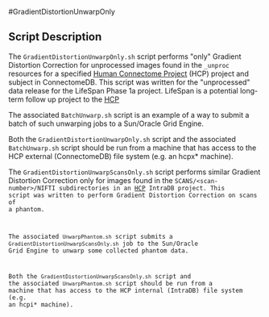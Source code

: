 #GradientDistortionUnwarpOnly

## Script Description

The <code>GradientDistortionUnwarpOnly.sh</code> script performs "only" Gradient Distortion 
Correction for unprocessed images found in the <code>_unproc</code> resources for a 
specified [Human Connectome Project][HCP] (HCP) project and subject in ConnectomeDB.
This script was written for the "unprocessed" data release for the LifeSpan
Phase 1a project. LifeSpan is a potential long-term follow up project to the 
[HCP][HCP]

The associated <code>BatchUnwarp.sh</code> script is an example of a way to submit a 
batch of such unwarping jobs to a Sun/Oracle Grid Engine.

Both the <code>GradientDistortionUnwarpOnly.sh</code> script and the associated 
<code>BatchUnwarp.sh</code> script should be run from a machine that has access
to the HCP external (ConnectomeDB) file system (e.g. an hcpx* machine).

The <code>GradientDistortionUnwarpScansOnly.sh</code> script performs similar Gradient
Distortion Correction only for images found in the <code>SCANS/&lt;scan-number&gt;/NIFTI 
subdirectories in an [HCP][HCP] IntraDB project. This script was written to perform
Gradient Distortion Correction on scans of a phantom.

The associated <code>UnwarpPhantom.sh</code> script submits a 
<code>GradientDistortionUnwarpScansOnly.sh</code> job to the Sun/Oracle Grid Engine
to unwarp some collected phantom data.

Both the <code>GradientDistortionUnwarpScansOnly.sh</code> script and the associated
<code>UnwarpPhantom.sh</code> script should be run from a machine that has access
to the HCP internal (IntraDB) file system (e.g. an hcpi* machine).

<!-- References -->
[HCP]: http://www.humanconnectome.org


